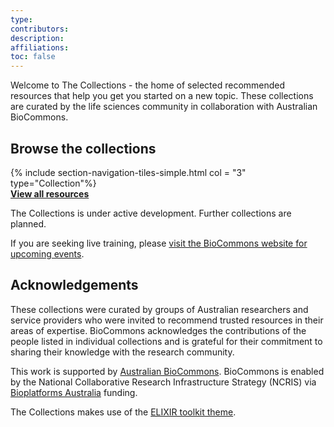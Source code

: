 ```yaml
---
type: 
contributors: 
description: 
affiliations: 
toc: false
---
```

Welcome to The Collections - the home of selected recommended resources that help you get you started on a new topic. These collections are curated by the life sciences community in collaboration with Australian BioCommons.

## Browse the collections


{% include section-navigation-tiles-simple.html col = "3" type="Collection"%}
<br>
**[View all resources](resources)**

The Collections is under active development. Further collections are planned.

If you are seeking live training, please [visit the BioCommons website for upcoming events](https://www.biocommons.org.au/webinars-workshops).

## Acknowledgements
These collections were curated by groups of Australian researchers and service providers who were invited to recommend trusted resources in their areas of expertise. BioCommons acknowledges the contributions of the people listed in individual collections and is grateful for their commitment to sharing their knowledge with the research community.

This work is supported by [Australian BioCommons](https://www.biocommons.org.au/). BioCommons is enabled by the National Collaborative Research Infrastructure Strategy (NCRIS) via [Bioplatforms Australia](https://bioplatforms.com/) funding.


The Collections makes use of the [ELIXIR toolkit theme](https://github.com/ELIXIR-Belgium/elixir-toolkit-theme).
